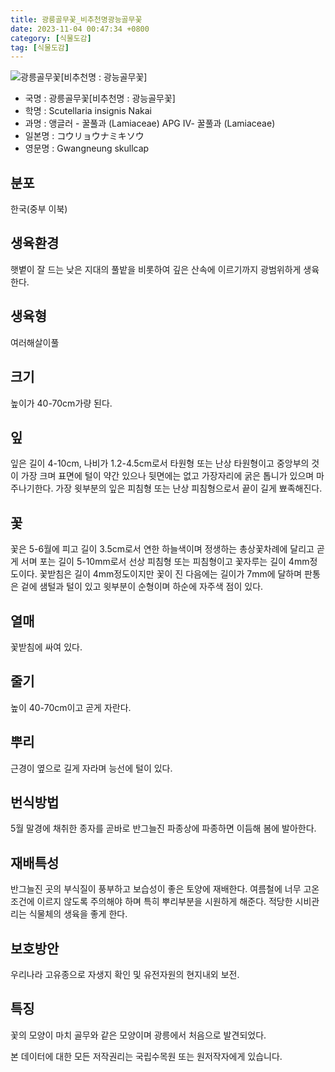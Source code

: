 ```yaml
---
title: 광릉골무꽃_비추천명광능골무꽃
date: 2023-11-04 00:47:34 +0800
category: [식물도감]
tag: [식물도감]
---
```




![광릉골무꽃[비추천명 : 광능골무꽃]](/fileUpload/plants/basic/Labiatae/Scutellaria/15730/1_th2.JPG)
- 국명 : 광릉골무꽃[비추천명 : 광능골무꽃]
- 학명 : Scutellaria insignis Nakai
- 과명 : 앵글러 - 꿀풀과 (Lamiaceae) APG Ⅳ- 꿀풀과 (Lamiaceae)
- 일본명 : コウリョウナミキソウ
- 영문명 : Gwangneung skullcap


## 분포
한국(중부 이북) 
## 생육환경
햇볕이 잘 드는 낮은 지대의 풀밭을 비롯하여 깊은 산속에 이르기까지 광범위하게 생육한다.
## 생육형
여러해살이풀
## 크기
높이가 40-70cm가량 된다.
## 잎
잎은 길이 4-10cm, 나비가 1.2-4.5cm로서 타원형 또는 난상 타원형이고 중앙부의 것이 가장 크며 표면에 털이 약간 있으나 뒷면에는 없고 가장자리에 굵은 톱니가 있으며 마주나기한다. 가장 윗부분의 잎은 피침형 또는 난상 피침형으로서 끝이 길게 뾰족해진다.
## 꽃
꽃은 5-6월에 피고 길이 3.5cm로서 연한 하늘색이며 정생하는 총상꽃차례에 달리고 곧게 서며 포는 길이 5-10mm로서 선상 피침형 또는 피침형이고 꽃자루는 길이 4mm정도이다. 꽃받침은 길이 4mm정도이지만 꽃이 진 다음에는 길이가 7mm에 달하며 판통은 겉에 샘털과 털이 있고 윗부분이 순형이며 하순에 자주색 점이 있다.
## 열매
꽃받침에 싸여 있다.
## 줄기
높이 40-70cm이고 곧게 자란다.
## 뿌리
근경이 옆으로 길게 자라며 능선에 털이 있다.
## 번식방법
5월 말경에 채취한 종자를 곧바로 반그늘진 파종상에 파종하면 이듬해 봄에 발아한다.
## 재배특성
반그늘진 곳의 부식질이 풍부하고 보습성이 좋은 토양에 재배한다. 여름철에 너무 고온조건에 이르지 않도록 주의해야 하며 특히 뿌리부분을 시원하게 해준다. 적당한 시비관리는 식물체의 생육을 좋게 한다.
## 보호방안
우리나라 고유종으로 자생지 확인 및 유전자원의 현지내외 보전.
## 특징
꽃의 모양이 마치 골무와 같은 모양이며 광릉에서 처음으로 발견되었다.






본 데이터에 대한 모든 저작권리는 국립수목원 또는 원저작자에게 있습니다.
